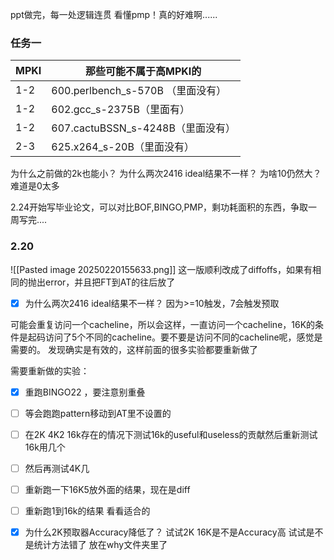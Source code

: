 ppt做完，每一处逻辑连贯
看懂pmp！真的好难啊......

### 任务一
| MPKI | 那些可能不属于高MPKI的               |
| ---- | --------------------------- |
| 1-2  | 600.perlbench_s-570B （里面没有） |
| 1-2  | 602.gcc_s-2375B（里面有）        |
| 1-2  | 607.cactuBSSN_s-4248B（里面没有） |
| 2-3  | 625.x264_s-20B（里面没有）        |
为什么之前做的2k也能小？
为什么两次2416 ideal结果不一样？
为啥10仍然大？难道是0太多


2.24开始写毕业论文，可以对比BOF,BINGO,PMP，剩功耗面积的东西，争取一周写完....

### 2.20

![[Pasted image 20250220155633.png]]
这一版顺利改成了diffoffs，如果有相同的抛出error，并且把FT到AT的往后放了
- [x] 为什么两次2416 ideal结果不一样？
	因为>=10触发，7会触发预取

可能会重复访问一个cacheline，所以会这样，一直访问一个cacheline，16K的条件是起码访问了5个不同的cacheline。要不要是访问不同的cacheline呢，感觉是需要的。
发现确实是有效的，这样前面的很多实验都要重新做了



需要重新做的实验：
- [x] 重跑BINGO22 ，要注意别重叠
- [ ] 等会跑跑pattern移动到AT里不设置的
- [ ] 在2K 4K2 16k存在的情况下测试16k的useful和useless的贡献然后重新测试16k用几个
- [ ] 然后再测试4K几
- [ ] 重新跑一下16K5放外面的结果，现在是diff
- [ ] 重新跑1到16k的结果 看看适合的

- [x] 为什么2K预取器Accuracy降低了？
	试试2K 16K是不是Accuracy高
	试试是不是统计方法错了
	放在why文件夹里了




